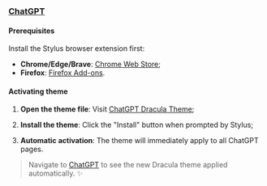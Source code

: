 ### [ChatGPT](https://chatgpt.com)

#### Prerequisites

Install the Stylus browser extension first:

- **Chrome/Edge/Brave**: [Chrome Web Store](https://chromewebstore.google.com/detail/stylus/clngdbkpkpeebahjckkjfobafhncgmne);
- **Firefox**: [Firefox Add-ons](https://addons.mozilla.org/en-US/firefox/addon/styl-us/).

#### Activating theme

1. **Open the theme file**: Visit [ChatGPT Dracula Theme](https://raw.githubusercontent.com/dracula/chatgpt/main/chatgpt-dracula.user.css);

2. **Install the theme**: Click the "Install" button when prompted by Stylus;

3. **Automatic activation**: The theme will immediately apply to all ChatGPT pages.

> Navigate to [ChatGPT](https://chatgpt.com) to see the new Dracula theme applied automatically. ✨
